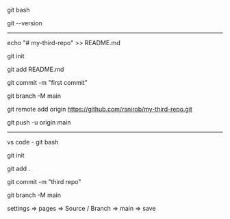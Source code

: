
git bash

git --version

---

echo "# my-third-repo" >> README.md 

git init

git add README.md

git commit -m "first commit"

git branch -M main

git remote add origin https://github.com/rsnirob/my-third-repo.git

git push -u origin main

---

vs code - git bash 

git init

git add .

git commit -m "third repo"

git branch -M main


settings => pages => Source / Branch => main => save

